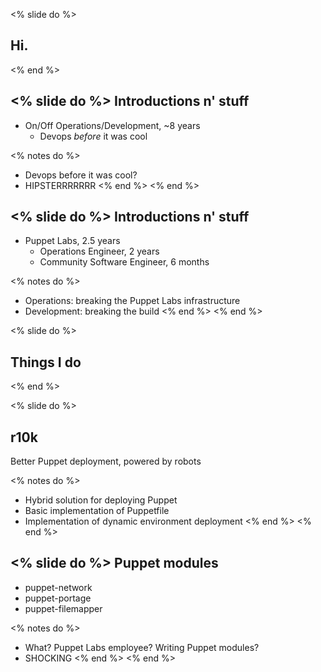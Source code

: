 <% slide do %>
## Hi.
<% end %>

<% slide do %>
Introductions n' stuff
----------------------

  * On/Off Operations/Development, ~8 years
    * Devops _before_ it was cool

<% notes do %>
  * Devops before it was cool?
  * HIPSTERRRRRRR
<% end %>
<% end %>

<% slide do %>
Introductions n' stuff
----------------------
  * Puppet Labs, 2.5 years
    * Operations Engineer, 2 years
    * Community Software Engineer, 6 months

<% notes do %>
  * Operations: breaking the Puppet Labs infrastructure
  * Development: breaking the build
<% end %>
<% end %>

<% slide do %>

Things I do
-----------

<% end %>

<% slide do %>
## r10k

Better Puppet deployment, powered by robots

<% notes do %>
  * Hybrid solution for deploying Puppet
  * Basic implementation of Puppetfile
  * Implementation of dynamic environment deployment
<% end %>
<% end %>

<% slide do %>
Puppet modules
--------------

  * puppet-network
  * puppet-portage
  * puppet-filemapper

<% notes do %>
  * What? Puppet Labs employee? Writing Puppet modules?
  * SHOCKING
<% end %>
<% end %>
